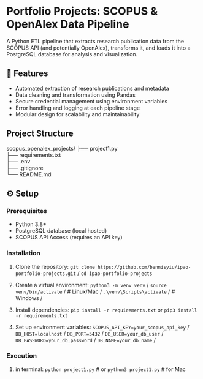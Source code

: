 # Portfolio Projects: SCOPUS & OpenAlex Data Pipeline

A Python ETL pipeline that extracts research publication data from the SCOPUS API (and potentially OpenAlex), transforms it, and loads it into a PostgreSQL database for analysis and visualization.

## 📌 Features

- Automated extraction of research publications and metadata
- Data cleaning and transformation using Pandas
- Secure credential management using environment variables
- Error handling and logging at each pipeline stage
- Modular design for scalability and maintainability

## Project Structure

scopus_openalex_projects/
├── project1.py  
├── requirements.txt  
├── .env  
├── .gitignore  
└── README.md

## ⚙️ Setup

### Prerequisites

- Python 3.8+
- PostgreSQL database (local hosted)
- SCOPUS API Access (requires an API key)

### Installation

1. Clone the repository:
   `git clone https://github.com/bennisyiu/ipao-portfolio-projects.git` /
   `cd ipao-portfolio-projects`

2. Create a virtual environment:
   `python3 -m venv venv` /
   `source venv/bin/activate` / # Linux/Mac /
   `.\venv\Scripts\activate` / # Windows /

3. Install dependencies:
   `pip install -r requirements.txt`
   or
   `pip3 install -r requirements.txt`

4. Set up environment variables:
   `SCOPUS_API_KEY=your_scopus_api_key` /
   `DB_HOST=localhost` /
   `DB_PORT=5432` /
   `DB_USER=your_db_user` /
   `DB_PASSWORD=your_db_password` /
   `DB_NAME=your_db_name` /

### Execution

1. in terminal: `python project1.py` # or `python3 project1.py` # for Mac
